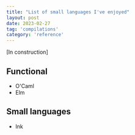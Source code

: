 ```yaml
---
title: "List of small languages I've enjoyed"
layout: post
date: 2023-02-27
tag: 'compilations'
category: 'reference'
---
```


[In construction]

## Functional
- O'Caml
- Elm

## Small languages
- Ink
